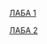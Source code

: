 [ЛАБА 1](https://github.com/Jarelino/Homeworks/tree/master/%D0%9B%D0%B0%D0%B1%D1%8B/Lab01)

[ЛАБА 2](https://github.com/Jarelino/Homeworks/tree/master/%D0%9B%D0%B0%D0%B1%D1%8B/Lab02)
